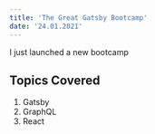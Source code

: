 ```yaml
---
title: 'The Great Gatsby Bootcamp'
date: '24.01.2021'
---
```


I just launched a new bootcamp

## Topics Covered

1. Gatsby
2. GraphQL
3. React
